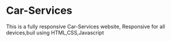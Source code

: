 # Car-Services
This is a fully responsive Car-Services website, Responsive for all devices,buil using HTML,CSS,Javascript
